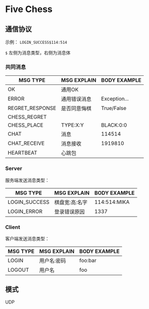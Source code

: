 # Five Chess

## 通信协议

示例： `LOGIN_SUCCESS$114:514`

`$` 左侧为消息类型，右侧为消息体

### 共同消息

| MSG TYPE        | MSG EXPLAIN | BODY EXAMPLE |
|-----------------|-------------|--------------|
| OK              | 通用OK        |              |
| ERROR           | 通用错误消息      | Exception... |
| REGRET_RESPONSE | 是否同意悔棋      | True/False   |
| CHESS_REGRET    |             |              |
| CHESS_PLACE     | TYPE:X:Y    | BLACK:0:0    |
| CHAT            | 消息          | 114514       |
| CHAT_RECEIVE    | 消息接收        | 1919810      |
| HEARTBEAT       | 心跳包         |              |

### Server

服务端发送消息类型：

| MSG TYPE        | MSG EXPLAIN | BODY EXAMPLE |
|-----------------|-------------|--------------|
| LOGIN_SUCCESS   | 棋盘宽:高:名字    | 114:514:MIKA |
| LOGIN_ERROR     | 登录错误原因      | 1337         |


### Client

客户端发送消息类型：

| MSG TYPE        | MSG EXPLAIN | BODY EXAMPLE |
|-----------------|-------------|--------------|
| LOGIN           | 用户名:密码      | foo:bar      |
| LOGOUT          | 用户名         | foo          |


## 模式

UDP